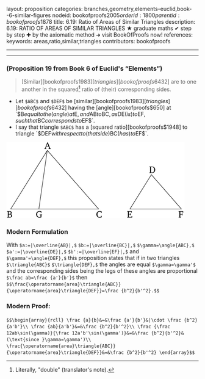 layout: proposition
categories: branches,geometry,elements-euclid,book--6-similar-figures
nodeid: bookofproofs$2005
orderid: 1800
parentid: bookofproofs$1878
title: 6.19: Ratio of Areas of Similar Triangles
description: 6.19: RATIO OF AREAS OF SIMILAR TRIANGLES &#9733; graduate maths &#10004; step by step &#10010; by the axiomatic method &#10140; visit BookOfProofs now!
references: 
keywords: areas,ratio,similar,triangles
contributors: bookofproofs

---


---

### (Proposition 19 from Book 6 of Euclid's “Elements”)

> [Similar][bookofproofs$1983] [triangles][bookofproofs$6432] are to one another in the squared[^1] ratio of (their) corresponding sides.
* Let `$ABC$` and `$DEF$` be [similar][bookofproofs$1983] [triangles][bookofproofs$6432] having the [angle][bookofproofs$650] at `$B$` equal to the (angle) at `$E$`, and `$AB$` to `$BC$`, as `$DE$` (is) to `$EF$`, such that `$BC$` corresponds to `$EF$`.
* I say that triangle `$ABC$` has a [squared ratio][bookofproofs$1948] to triangle `$DEF$` with respect to (that side) `$BC$` (has) to `$EF$`.


![fig19e](https://github.com/bookofproofs/bookofproofs.github.io/blob/main/_sources/_assets/images/euclid/Book06/fig19e.png?raw=true)


### Modern Formulation

With `$a:=|\overline{AB}|,$` `$b:=|\overline{BC}|,$` `$\gamma=\angle{ABC},$` `$a':=|\overline{DE}|,$` `$b':=|\overline{EF}|,$` and `$\gamma'=\angle{DEF},$` this proposition states that if in two triangles `$\triangle{ABC}$` `$\triangle{DEF},$` the angles are equal `$\gamma=\gamma'$` and the corresponding sides being the legs of these angles are proportional `$\frac ab=\frac {a'}{b'}$` then `$$\frac{\operatorname{area}\triangle{ABC}}{\operatorname{area}\triangle{DEF}}=\frac {b^2}{b'^2}.$$`

### Modern Proof: 

`$$\begin{array}{rcll}
\frac {a}{b}&=&\frac {a'}{b'}&|\cdot \frac {b^2}{a'b'}\\
\frac {ab}{a'b'}&=&\frac {b^2}{b'^2}\\
\frac {\frac 12ab\sin(\gamma)}{\frac 12a'b'\sin(\gamma')}&=&\frac {b^2}{b'^2}&(\text{since }\gamma=\gamma')\\
\frac{\operatorname{area}\triangle{ABC}}{\operatorname{area}\triangle{DEF}}&=&\frac {b^2}{b'^2}
\end{array}$$`

[^1]: Literally, "double" (translator's note).
